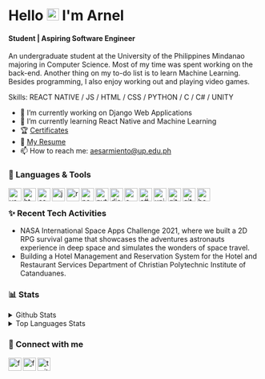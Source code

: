 
   
# Hello <img src="https://media.tenor.com/images/af1b615e4f90567a1328b7c320d3a601/tenor.gif" width="24px"> I'm Arnel
#### Student | Aspiring Software Engineer


An undergraduate student at the University of the Philippines Mindanao majoring in Computer Science. Most of my time was spent working on the back-end. Another thing on my to-do list is to learn Machine Learning. Besides programming, I also enjoy working out and playing video games.

Skills: REACT NATIVE / JS / HTML / CSS / PYTHON / C / C# / UNITY

- 🔭 I’m currently working on Django Web Applications
- 🌱 I’m currently learning React Native and Machine Learning 
- 🏆 <a href="https://github.com/ArJSarmiento/Certificates">Certificates</a>
- 📃 <a href="https://drive.google.com/file/d/13I7vWntJPflJZJRO-isMQnDyj7L4Timw/view?usp=sharing">My Resume</a>
- 📫 How to reach me: aesarmiento@up.edu.ph

### 🧰 Languages & Tools

<img align="left" width="26px" alt="vscode" src="https://img.icons8.com/fluent/2x/visual-studio-code-2019.png" />
<img align="left" width="26px" alt="html" src="https://img.icons8.com/color/2x/html-5.png" />
<img align="left" width="26px" alt="css" src="https://img.icons8.com/color/2x/css3.png" />
<img align="left" width="26px" alt="js" src="https://img.icons8.com/color/2x/javascript.png" />
<img align="left" width="26px" alt="reactjs" src="https://img.icons8.com/color/2x/react-native.png" />
<img align="left" width="26px" alt="nodejs" src="https://img.icons8.com/color/2x/nodejs.png" />
<img align="left" width="26px" alt="python" src="https://img.icons8.com/color/2x/python.png" />
<img align="left" width="26px" alt="django" src="https://img.icons8.com/external-tal-revivo-color-tal-revivo/24/000000/external-django-a-high-level-python-web-framework-that-encourages-rapid-development-logo-color-tal-revivo.png"/>
<img align="left" width="26px" alt="c" src="https://img.icons8.com/color/2x/c-sharp-logo-2.png" />
<img align="left" width="26px" alt="c#" src="https://img.icons8.com/color/2x/c-programming.png" />
<img align="left" width="26px" alt="unity"src="https://img.icons8.com/ios-filled/50/000000/unity.png"/>
<img align="left" width="26px" alt="git" src="https://img.icons8.com/color/2x/git.png" />
<img align="left" width="26px" alt="github" src="https://img.icons8.com/fluent/2x/github.png" />
<img align="left" width="26px" alt="bash" src="https://img.icons8.com/fluent/2x/console.png" />

<br/>

### ✨ Recent Tech Activities

- NASA International Space Apps Challenge 2021, where we built a 2D RPG survival game that showcases the adventures astronauts experience in deep space and simulates the wonders of space travel. 
- Building a Hotel Management and Reservation System for the Hotel and Restaurant Services Department of Christian Polytechnic Institute of Catanduanes.


###  📊 Stats

<details>
  <summary>Github Stats</summary>
  <br>
  
  ![Arnel's GitHub stats](https://github-readme-stats.vercel.app/api?username=ArJSarmiento&theme=merko)
  
</details>

<details>
  <summary>Top Languages Stats</summary>
  <br>
  
  ![Arnel's GitHub stats](https://github-readme-stats.vercel.app/api/top-langs/?username=ArJSarmiento&theme=merko)

</details>


### 🔗 Connect with me

[<img align="left" width="26px" alt="facebook" src="https://img.icons8.com/fluent/344/linkedin.png" />][linkedin]
[<img align="left" width="26px" alt="facebook" src="https://img.icons8.com/fluent/344/facebook-new.png" />][facebook]
[<img align="left" width="26px" alt="twitter" src="https://img.icons8.com/fluent/344/twitter.png" />][twitter]
<br/>


<br/>
<br/>

[linkedin]: https://www.linkedin.com/in/ArJSarmiento/
[facebook]: https://www.facebook.com/Arnel.Jansarmiento.2003/
[twitter]: https://twitter.com/ArJSarmiento
[Github]: https://github.com/ArJSarmiento
[Certificates]: https://github.com/ArJSarmiento/Certificates
